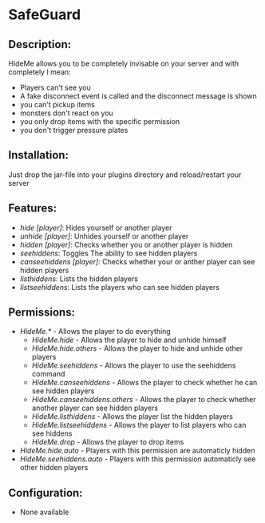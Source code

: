 SafeGuard
==========

Description:
------------
HideMe allows you to be completely invisable on your server and with completely I mean:
- Players can't see you
- A fake disconnect event is called and the disconnect message is shown
- you can't pickup items
- monsters don't react on you
- you only drop items with the specific permission
- you don't trigger pressure plates

Installation:
-------------

Just drop the jar-file into your plugins directory and reload/restart your server

Features:
---------

- *hide [player]*: Hides yourself or another player
- *unhide [player]*: Unhides yourself or another player
- *hidden [player]*: Checks whether you or another player is hidden
- *seehiddens*: Toggles The ability to see hidden players
- *canseehiddens [player]*: Checks whether your or anther player can see hidden players
- *listhiddens*: Lists the hidden players
- *listseehiddens*: Lists the players who can see hidden players


Permissions:
------------

- *HideMe.\** - Allows the player to do everything
    - *HideMe.hide* - Allows the player to hide and unhide himself
    - *HideMe.hide.others* - Allows the player to hide and unhide other players
    - *HideMe.seehiddens* - Allows the player to use the seehiddens command
    - *HideMe.canseehiddens* - Allows the player to check whether he can see hidden players
    - *HideMe.canseehiddens.others* - Allows the player to check whether another player can see hidden players
    - *HideMe.listhiddens* - Allows the player list the hidden players
    - *HideMe.listseehiddens* - Allows the player to list players who can see hiddens
    - *HideMe.drop* - Allows the player to drop items
- *HideMe.hide.auto* - Players with this permission are automaticly hidden
- *HideMe.seehiddens.auto* - Players with this permission automaticly see other hidden players

Configuration:
--------------

- None available